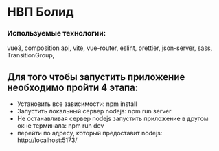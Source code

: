# НВП Болид
### Используемые технологии:
vue3,
composition api,
vite,
vue-router,
eslint,
prettier,
json-server,
sass,
TransitionGroup,

## Для того чтобы запустить приложение необходимо пройти 4 этапа:
- Установить все зависимости: npm install
- Запустить локальный сервер nodejs: npm run server
- Не останавливая сервер nodejs запустить приложение в другом окне терминала: npm run dev
- перейти по адресу, который предоставит nodejs: http://localhost:5173/
